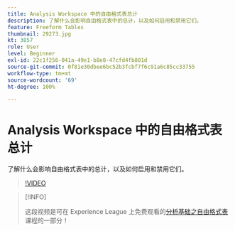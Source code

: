 ```yaml
---
title: Analysis Workspace 中的自由格式表总计
description: 了解什么会影响自由格式表中的总计，以及如何启用和禁用它们。
feature: Freeform Tables
thumbnail: 29273.jpg
kt: 3857
role: User
level: Beginner
exl-id: 22c1f256-041a-49e1-b8e8-47cfd4fb801d
source-git-commit: 0f81e30dbee6bc52b3fcbf7f6c91a6c85cc33755
workflow-type: tm+mt
source-wordcount: '69'
ht-degree: 100%

---
```


# Analysis Workspace 中的自由格式表总计

了解什么会影响自由格式表中的总计，以及如何启用和禁用它们。

>[!VIDEO](https://video.tv.adobe.com/v/29273/?quality=12&learn=on)

>[!INFO]
>
> 这段视频是可在 Experience League 上免费观看的[分析基础之自由格式表](https://experienceleague.adobe.com/?recommended=Analytics-U-1-2020.3)课程的一部分！
